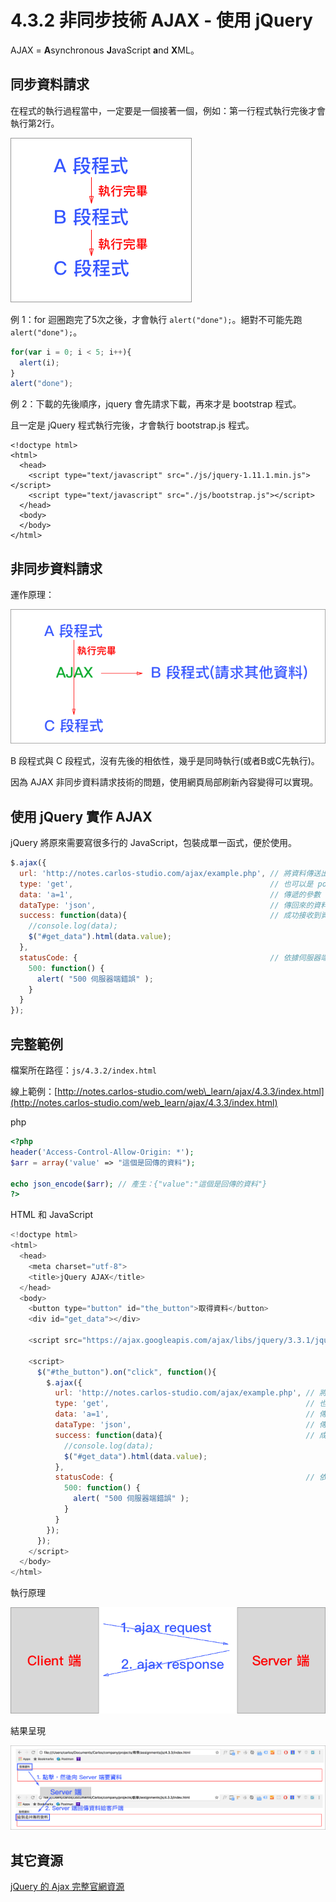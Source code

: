 # 4.3.2 非同步技術 AJAX - 使用 jQuery

AJAX = **A**synchronous **J**avaScript **a**nd **X**ML。

## 同步資料請求

在程式的執行過程當中，一定要是一個接著一個，例如：第一行程式執行完後才會執行第2行。

![](../../.gitbook/assets/tong-bu-yu-ajax-fei-tong-bu-1.png)

例 1：for 迴圈跑完了5次之後，才會執行 `alert("done");`。絕對不可能先跑 `alert("done");`。

```javascript
for(var i = 0; i < 5; i++){
  alert(i);
}
alert("done");
```

例 2：下載的先後順序，jquery 會先請求下載，再來才是 bootstrap 程式。

且一定是 jQuery 程式執行完後，才會執行 bootstrap.js 程式。

```markup
<!doctype html>
<html>
  <head>
    <script type="text/javascript" src="./js/jquery-1.11.1.min.js"></script>
    <script type="text/javascript" src="./js/bootstrap.js"></script>
  </head>
  <body>
  </body>
</html>
```

## 非同步資料請求

運作原理：

![](../../.gitbook/assets/ajax_1.png)

B 段程式與 C 段程式，沒有先後的相依性，幾乎是同時執行\(或者B或C先執行\)。

因為 AJAX 非同步資料請求技術的問題，使用網頁局部刷新內容變得可以實現。

## 使用 jQuery 實作 AJAX

jQuery 將原來需要寫很多行的 JavaScript，包裝成單一函式，便於使用。

```javascript
$.ajax({
  url: 'http://notes.carlos-studio.com/ajax/example.php', // 將資料傳送出去的網址
  type: 'get',                                            // 也可以是 post
  data: 'a=1',                                            // 傳遞的參數
  dataType: 'json',                                       // 傳回來的資料類型
  success: function(data){                                // 成功接收到資料後，會執行的函式
    //console.log(data);
    $("#get_data").html(data.value);
  },
  statusCode: {                                           // 依據伺服器端回傳的狀態碼，來顯示錯誤訊息
    500: function() {
      alert( "500 伺服器端錯誤" );
    }
  }
});
```

## 完整範例

檔案所在路徑：`js/4.3.2/index.html`

線上範例：[http://notes.carlos-studio.com/web\_learn/ajax/4.3.3/index.html](http://notes.carlos-studio.com/web_learn/ajax/4.3.3/index.html)

php

```php
<?php
header('Access-Control-Allow-Origin: *');
$arr = array('value' => "這個是回傳的資料");

echo json_encode($arr); // 產生：{"value":"這個是回傳的資料"}
?>
```

HTML 和 JavaScript

```javascript
<!doctype html>
<html>
  <head>
    <meta charset="utf-8">
    <title>jQuery AJAX</title>
  </head>
  <body>
    <button type="button" id="the_button">取得資料</button>
    <div id="get_data"></div>

    <script src="https://ajax.googleapis.com/ajax/libs/jquery/3.3.1/jquery.min.js"></script>

    <script>
      $("#the_button").on("click", function(){
        $.ajax({
          url: 'http://notes.carlos-studio.com/ajax/example.php', // 將資料傳送出去的網址
          type: 'get',                                            // 也可以是 post
          data: 'a=1',                                            // 傳遞的參數
          dataType: 'json',                                       // 傳回來的資料類型
          success: function(data){                                // 成功接收到資料後，會執行的函式
            //console.log(data);
            $("#get_data").html(data.value);
          },
          statusCode: {                                           // 依據伺服器端回傳的狀態碼，來顯示錯誤訊息
            500: function() {
              alert( "500 伺服器端錯誤" );
            }
          }
        });
      });
    </script>
  </body>
</html>
```

執行原理

![](../../.gitbook/assets/jquery-yu-ajax.png)

結果呈現

![](../../.gitbook/assets/jquery-yu-ajax2.png)

## 其它資源

[jQuery 的 Ajax 完整官網資源](http://api.jquery.com/jQuery.ajax/)

